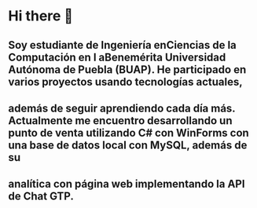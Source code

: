 # Hi there 👋
## Soy estudiante de Ingeniería enCiencias de la Computación en l aBenemérita Universidad Autónoma de Puebla (BUAP). He participado en varios proyectos usando tecnologías actuales,
## además de seguir aprendiendo cada día más. Actualmente me encuentro desarrollando un punto de venta utilizando C# con WinForms con una base de datos local con MySQL, además de su
## analítica con página web implementando la API de Chat GTP.

